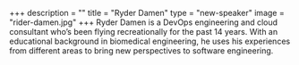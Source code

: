 +++
description = ""
title = "Ryder Damen"
type = "new-speaker"
image = "rider-damen.jpg"
+++
Ryder Damen is a DevOps engineering and cloud consultant who’s been flying recreationally for the past 14 years. With an educational background in biomedical engineering, he uses his experiences from different areas to bring new perspectives to software engineering.